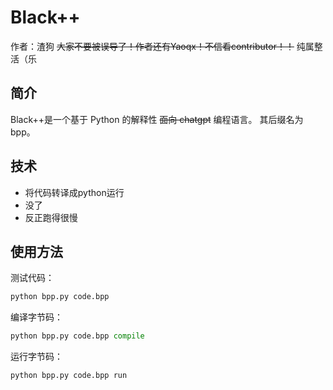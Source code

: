 # Black++
作者：渣狗
~~大家不要被误导了！作者还有Yaoqx！不信看contributor！！~~
纯属整活（乐

## 简介
Black++是一个基于 Python 的解释性 ~~面向 chatgpt~~ 编程语言。
其后缀名为 bpp。

## 技术
- 将代码转译成python运行  
- 没了
- 反正跑得很慢

## 使用方法

测试代码：
```python
python bpp.py code.bpp
```

编译字节码：
```python
python bpp.py code.bpp compile  
```

运行字节码：
```python
python bpp.py code.bpp run  
```
